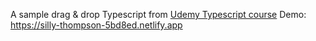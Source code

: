 A sample drag & drop Typescript from [Udemy Typescript course](https://www.udemy.com/course/understanding-typescript)
Demo: https://silly-thompson-5bd8ed.netlify.app

